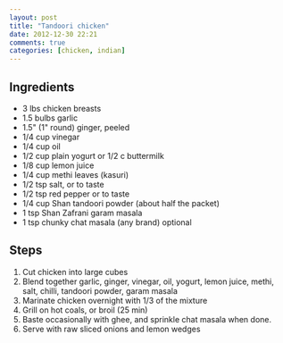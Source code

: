 ```yaml
---
layout: post
title: "Tandoori chicken"
date: 2012-12-30 22:21
comments: true
categories: [chicken, indian]
---
```

## Ingredients
* 3 lbs chicken breasts
* 1.5 bulbs garlic
* 1.5" (1" round) ginger, peeled
* 1/4 cup vinegar
* 1/4 cup oil
* 1/2 cup plain yogurt or 1/2 c buttermilk
* 1/8 cup lemon juice
* 1/4 cup methi leaves (kasuri)
* 1/2 tsp salt, or to taste
* 1/2 tsp red pepper or to taste
* 1/4 cup Shan tandoori powder (about half the packet)
* 1 tsp Shan Zafrani garam masala
* 1 tsp chunky chat masala (any brand)  optional

## Steps
1. Cut chicken into large cubes
1. Blend together garlic, ginger, vinegar, oil, yogurt, lemon juice, methi, salt, chilli, tandoori powder, garam masala
1. Marinate chicken overnight with 1/3 of the mixture
1. Grill on hot coals, or broil (25 min)
1. Baste occasionally with ghee, and sprinkle chat masala when done. 
1. Serve with raw sliced onions and lemon wedges


